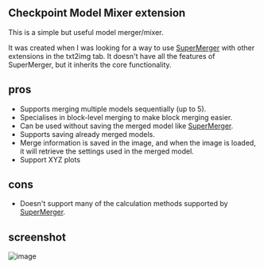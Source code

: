 ## Checkpoint Model Mixer extension
This is a simple but useful model merger/mixer.

It was created when I was looking for a way to use [SuperMerger](https://github.com/hako-mikan/sd-webui-supermerger) with other extensions in the txt2img tab. It doesn't have all the features of SuperMerger, but it inherits the core functionality.

## pros
- Supports merging multiple models sequentially (up to 5).
- Specialises in block-level merging to make block merging easier.
- Can be used without saving the merged model like [SuperMerger](https://github.com/hako-mikan/sd-webui-supermerger).
- Supports saving already merged models.
- Merge information is saved in the image, and when the image is loaded, it will retrieve the settings used in the merged model.
- Support XYZ plots

## cons
- Doesn't support many of the calculation methods supported by [SuperMerger](https://github.com/hako-mikan/sd-webui-supermerger).

## screenshot
![image](https://github.com/wkpark/sd-webui-model-mixer/assets/232347/472d7e22-91ba-4690-8fb2-dbe04245f22a)
